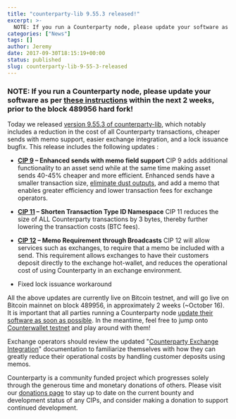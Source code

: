 ```yaml
---
title: "counterparty-lib 9.55.3 released!"
excerpt: >-
  NOTE: If you run a Counterparty node, please update your software as per these instructions within the next 2 weeks, prior to the block 489956 hard fork! &nbsp; Today we released version 9.55.3 of counterparty-lib, which notably includes a reduction in the cost of all Counterparty transactions, cheaper sends with memo support, easier exchange integration, and
categories: ["News"]
tags: []
author: Jeremy
date: 2017-09-30T18:15:19+00:00
status: published
slug: counterparty-lib-9-55-3-released
---
```


### NOTE: If you run a Counterparty node, please update your software as per [these instructions](https://github.com/CounterpartyXCP/counterparty-lib/releases/tag/9.55.3) within the next 2 weeks, prior to the block 489956 hard fork!

 Today we released [version 9.55.3 of counterparty-lib](https://github.com/CounterpartyXCP/counterparty-lib/releases/tag/9.55.3), which notably includes a reduction in the cost of all Counterparty transactions, cheaper sends with memo support, easier exchange integration, and a lock issuance bugfix. This release includes the following updates :

- **[CIP 9](https://github.com/CounterpartyXCP/cips/blob/master/cip-0009.md) – Enhanced sends with memo field support**
CIP 9 adds additional functionality to an asset send while at the same time making asset sends 40-45% cheaper and more efficient. Enhanced sends have a smaller transaction size, [eliminate dust outputs](https://www.blocktrail.com/tBTC/tx/4b89d8e2289e6afc0027a110341b4bd59fea3b0dc5a006b7636c2b9f6bb6c3a0), and add a memo that enables greater efficiency and lower transaction fees for exchange operators.

- **[CIP 11](https://github.com/CounterpartyXCP/cips/blob/master/cip-0011.md) – Shorten Transaction Type ID Namespace**
CIP 11 reduces the size of ALL Counterparty transactions by 3 bytes, thereby further lowering the transaction costs (BTC fees).

- **[CIP 12](https://github.com/CounterpartyXCP/cips/blob/master/cip-0012.md) – Memo Requirement through Broadcasts**
CIP 12 will allow services such as exchanges, to require that a memo be included with a send. This requirement allows exchanges to have their customers deposit directly to the exchange hot-wallet, and reduces the operational cost of using Counterparty in an exchange environment.

   
- Fixed lock issuance workaround

All the above updates are currently live on Bitcoin testnet, and will go live on Bitcoin mainnet on block 489956, in approximately 2 weeks (~October 16). It is important that all parties running a Counterparty node [update their software as soon as possible](https://github.com/CounterpartyXCP/counterparty-lib/releases/tag/9.55.3). In the meantime, feel free to jump onto [Counterwallet testnet](https://counterwallet.io) and play around with them!

Exchange operators should review the updated "[Counterparty Exchange Integration](http://counterparty.local/docs/exchange_integration/)" documentation to familiarize themselves with how they can greatly reduce their operational costs by handling customer deposits using memos.

Counterparty is a community funded project which progresses solely through the generous time and monetary donations of others. Please visit our [donations page](http://counterparty.local/donate/) to stay up to date on the current bounty and development status of any CIPs, and consider making a donation to support continued development.